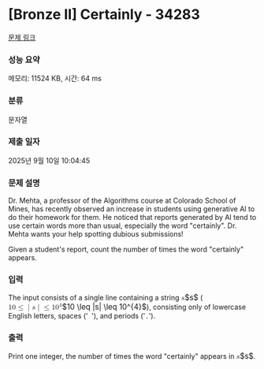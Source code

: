 # [Bronze II] Certainly - 34283 

[문제 링크](https://www.acmicpc.net/problem/34283) 

### 성능 요약

메모리: 11524 KB, 시간: 64 ms

### 분류

문자열

### 제출 일자

2025년 9월 10일 10:04:45

### 문제 설명

<p>Dr. Mehta, a professor of the Algorithms course at Colorado School of Mines, has recently observed an increase in students using generative AI to do their homework for them. He noticed that reports generated by AI tend to use certain words more than usual, especially the word "certainly". Dr. Mehta wants your help spotting dubious submissions!</p>

<p>Given a student's report, count the number of times the word "certainly" appears.</p>

### 입력 

 <p>The input consists of a single line containing a string <mjx-container class="MathJax" jax="CHTML" style="font-size: 109%; position: relative;"><mjx-math class="MJX-TEX" aria-hidden="true"><mjx-mi class="mjx-i"><mjx-c class="mjx-c1D460 TEX-I"></mjx-c></mjx-mi></mjx-math><mjx-assistive-mml unselectable="on" display="inline"><math xmlns="http://www.w3.org/1998/Math/MathML"><mi>s</mi></math></mjx-assistive-mml><span aria-hidden="true" class="no-mathjax mjx-copytext">$s$</span></mjx-container> (<mjx-container class="MathJax" jax="CHTML" style="font-size: 109%; position: relative;"><mjx-math class="MJX-TEX" aria-hidden="true"><mjx-mn class="mjx-n"><mjx-c class="mjx-c31"></mjx-c><mjx-c class="mjx-c30"></mjx-c></mjx-mn><mjx-mo class="mjx-n" space="4"><mjx-c class="mjx-c2264"></mjx-c></mjx-mo><mjx-texatom space="4" texclass="ORD"><mjx-mo class="mjx-n"><mjx-c class="mjx-c7C"></mjx-c></mjx-mo></mjx-texatom><mjx-mi class="mjx-i"><mjx-c class="mjx-c1D460 TEX-I"></mjx-c></mjx-mi><mjx-texatom texclass="ORD"><mjx-mo class="mjx-n"><mjx-c class="mjx-c7C"></mjx-c></mjx-mo></mjx-texatom><mjx-mo class="mjx-n" space="4"><mjx-c class="mjx-c2264"></mjx-c></mjx-mo><mjx-msup space="4"><mjx-mn class="mjx-n"><mjx-c class="mjx-c31"></mjx-c><mjx-c class="mjx-c30"></mjx-c></mjx-mn><mjx-script style="vertical-align: 0.393em;"><mjx-texatom size="s" texclass="ORD"><mjx-mn class="mjx-n"><mjx-c class="mjx-c34"></mjx-c></mjx-mn></mjx-texatom></mjx-script></mjx-msup></mjx-math><mjx-assistive-mml unselectable="on" display="inline"><math xmlns="http://www.w3.org/1998/Math/MathML"><mn>10</mn><mo>≤</mo><mrow data-mjx-texclass="ORD"><mo stretchy="false">|</mo></mrow><mi>s</mi><mrow data-mjx-texclass="ORD"><mo stretchy="false">|</mo></mrow><mo>≤</mo><msup><mn>10</mn><mrow data-mjx-texclass="ORD"><mn>4</mn></mrow></msup></math></mjx-assistive-mml><span aria-hidden="true" class="no-mathjax mjx-copytext">$10 \leq |s| \leq 10^{4}$</span></mjx-container>), consisting only of lowercase English letters, spaces ('<code> </code>'), and periods ('<code>.</code>').</p>

### 출력 

 <p>Print one integer, the number of times the word "certainly" appears in <mjx-container class="MathJax" jax="CHTML" style="font-size: 109%; position: relative;"><mjx-math class="MJX-TEX" aria-hidden="true"><mjx-mi class="mjx-i"><mjx-c class="mjx-c1D460 TEX-I"></mjx-c></mjx-mi></mjx-math><mjx-assistive-mml unselectable="on" display="inline"><math xmlns="http://www.w3.org/1998/Math/MathML"><mi>s</mi></math></mjx-assistive-mml><span aria-hidden="true" class="no-mathjax mjx-copytext">$s$</span></mjx-container>.</p>

